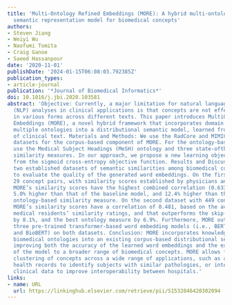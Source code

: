 ```yaml
---
title: 'Multi-Ontology Refined Embeddings (MORE): A hybrid multi-ontology and corpus-based
  semantic representation model for biomedical concepts'
authors:
- Steven Jiang
- Weiyi Wu
- Naofumi Tomita
- Craig Ganoe
- Saeed Hassanpour
date: '2020-11-01'
publishDate: '2024-01-15T06:08:03.792385Z'
publication_types:
- article-journal
publication: '*Journal of Biomedical Informatics*'
doi: 10.1016/j.jbi.2020.103581
abstract: 'Objective: Currently, a major limitation for natural language processing
  (NLP) analyses in clinical applications is that concepts are not effectively referenced
  in various forms across different texts. This paper introduces MultiOntology Refined
  Embeddings (MORE), a novel hybrid framework that incorporates domain knowledge from
  multiple ontologies into a distributional semantic model, learned from a corpus
  of clinical text. Materials and Methods: We use the RadCore and MIMIC-III free-text
  datasets for the corpus-based component of MORE. For the ontology-based part, we
  use the Medical Subject Headings (MeSH) ontology and three state-ofthe-art ontology-based
  similarity measures. In our approach, we propose a new learning objective, modified
  from the sigmoid cross-entropy objective function. Results and Discussion: We used
  two established datasets of semantic similarities among biomedical concept pairs
  to evaluate the quality of the generated word embeddings. On the first dataset with
  29 concept pairs, with similarity scores established by physicians and medical coders,
  MORE’s similarity scores have the highest combined correlation (0.633), which is
  5.0% higher than that of the baseline model, and 12.4% higher than that of the best
  ontology-based similarity measure. On the second dataset with 449 concept pairs,
  MORE’s similarity scores have a correlation of 0.481, based on the average of four
  medical residents’ similarity ratings, and that outperforms the skip-gram model
  by 8.1%, and the best ontology measure by 6.9%. Furthermore, MORE out­ performs
  three pre-trained transformer-based word embedding models (i.e., BERT, ClinicalBERT,
  and BioBERT) on both datasets. Conclusion: MORE incorporates knowledge from several
  biomedical ontologies into an existing corpus-based distributional semantics model,
  improving both the accuracy of the learned word embeddings and the extensi­ bility
  of the model to a broader range of biomedical concepts. MORE allows for more accurate
  clustering of concepts across a wide range of applications, such as analyzing patient
  health records to identify subjects with similar pathologies, or integrating heterogeneous
  clinical data to improve interoperability between hospitals.'
links:
- name: URL
  url: https://linkinghub.elsevier.com/retrieve/pii/S1532046420302094
---
```

